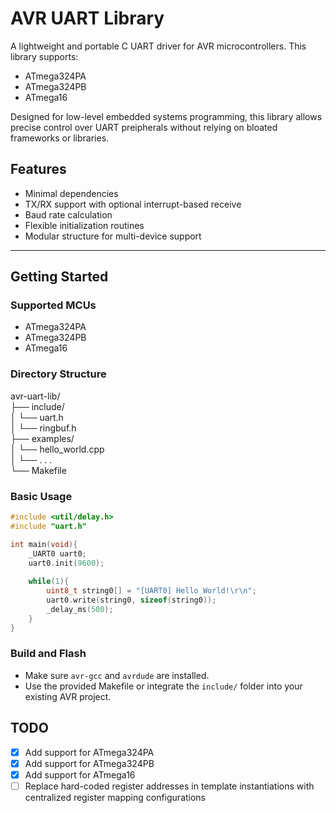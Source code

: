 # AVR UART Library
A lightweight and portable C UART driver for AVR microcontrollers. This library supports:
- ATmega324PA
- ATmega324PB
- ATmega16

<p>Designed for low-level embedded systems programming, this library allows precise control over UART preipherals without relying on bloated frameworks or libraries.</p>

## Features
- Minimal dependencies
- TX/RX support with optional interrupt-based receive
- Baud rate calculation
- Flexible initialization routines
- Modular structure for multi-device support
---

## Getting Started

### Supported MCUs
- ATmega324PA
- ATmega324PB
- ATmega16

### Directory Structure
avr-uart-lib/           \
├── include/            \
│ └── uart.h            \
│ └── ringbuf.h         \
├── examples/           \
│ └── hello_world.cpp   \
│ └── . . .             \
└── Makefile            

### Basic Usage
```c
#include <util/delay.h>
#include "uart.h"

int main(void){
    _UART0 uart0;
    uart0.init(9600);
    
    while(1){
        uint8_t string0[] = "[UART0] Hello World!\r\n";
        uart0.write(string0, sizeof(string0));
        _delay_ms(500);
    }
}
```

### Build and Flash
- Make sure `avr-gcc` and `avrdude` are installed.
- Use the provided Makefile or integrate the `include/` folder into your existing AVR project.

## TODO
- [x] Add support for ATmega324PA
- [x] Add support for ATmega324PB
- [x] Add support for ATmega16
- [ ] Replace hard-coded register addresses in template instantiations with centralized register mapping configurations